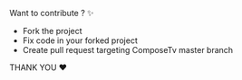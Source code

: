 Want to contribute ? ✨

- Fork the project
- Fix code in your forked project
- Create pull request targeting ComposeTv master branch

THANK YOU ♥️

